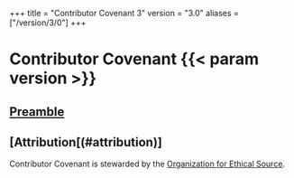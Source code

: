 +++
title = "Contributor Covenant 3"
version = "3.0"
aliases = ["/version/3/0"]
+++

# Contributor Covenant {{< param version >}}

## [Preamble](#preamble)

## [Attribution[(#attribution)]
Contributor Covenant is stewarded by the [Organization for Ethical Source](https://ethicalsource.dev).

